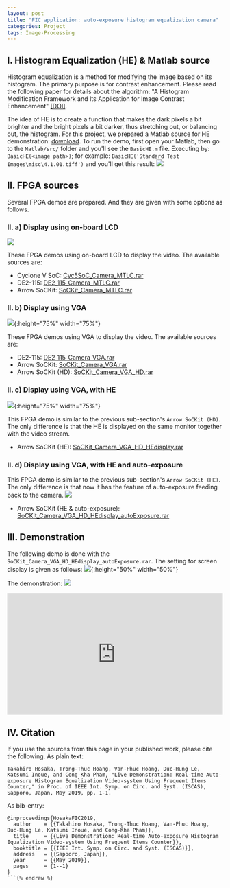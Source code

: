 ```yaml
---
layout: post
title: "FIC application: auto-exposure histogram equalization camera"
categories: Project
tags: Image-Processing
---
```

<style>
  .container {
    position: relative;
    width: 100%;
    height: 0;
    padding-bottom: 56.25%;
  }
  .video {
    position: absolute;
    top: 0;
    left: 0;
    width: 100%;
    height: 100%;
  }
</style>

## I. Histogram Equalization (HE) & Matlab source

Histogram equalization is a method for modifying the image based on its histogram. The primary purpose is for contrast enhancement. Please read the following paper for details about the algorithm: "A Histogram Modification Framework and Its Application for Image Contrast Enhancement" [[DOI]](https://doi.org/10.1109/TIP.2009.2021548).

The idea of HE is to create a function that makes the dark pixels a bit brighter and the bright pixels a bit darker, thus stretching out, or balancing out, the histogram. For this project, we prepared a Matlab source for HE demonstration: [download](/assets/sources/FICVideo/Matlab.rar). To run the demo, first open your Matlab, then go to the ```Matlab/src/``` folder and you'll see the ```BasicHE.m``` file. Executing by: ```BasicHE(<image path>)```; for example: ```BasicHE('Standard Test Images\misc\4.1.01.tiff')``` and you'll get this result:
![](/assets/sources/FICVideo/ex.jpg)

## II. FPGA sources

Several FPGA demos are prepared. And they are given with some options as follows.

### II. a) Display using on-board LCD

![](/assets/sources/FICVideo/demo.jpg)

These FPGA demos using on-board LCD to display the video. The available sources are:
  - Cyclone V SoC: [Cyc5SoC_Camera_MTLC.rar](/assets/sources/FICVideo/Cyc5SoC_Camera_MTLC.rar)
  - DE2-115: [DE2_115_Camera_MTLC.rar](/assets/sources/FICVideo/DE2_115_Camera_MTLC.rar)
  - Arrow SoCKit: [SoCKit_Camera_MTLC.rar](/assets/sources/FICVideo/SoCKit_Camera_MTLC.rar)

### II. b) Display using VGA

![](/assets/sources/FICVideo/demo_HD.jpg){:height="75%" width="75%"}

These FPGA demos using VGA to display the video. The available sources are:
  - DE2-115:            [DE2_115_Camera_VGA.rar](/assets/sources/FICVideo/DE2_115_Camera_VGA.rar)
  - Arrow SoCKit:       [SoCKit_Camera_VGA.rar](/assets/sources/FICVideo/SoCKit_Camera_VGA.rar)
  - Arrow SoCKit (HD):  [SoCKit_Camera_VGA_HD.rar](/assets/sources/FICVideo/SoCKit_Camera_VGA_HD.rar)

### II. c) Display using VGA, with HE

![](/assets/sources/FICVideo/demo_HD_HEdisplay.jpg){:height="75%" width="75%"}

This FPGA demo is similar to the previous sub-section's ```Arrow SoCKit (HD)```. The only difference is that the HE is displayed on the same monitor together with the video stream.
  - Arrow SoCKit (HE): [SoCKit_Camera_VGA_HD_HEdisplay.rar](/assets/sources/FICVideo/SoCKit_Camera_VGA_HD_HEdisplay.rar)

### II. d) Display using VGA, with HE and auto-exposure

This FPGA demo is similar to the previous sub-section's ```Arrow SoCKit (HE)```. The only difference is that now it has the feature of auto-exposure feeding back to the camera.
![](/assets/sources/FICVideo/demo_HD_HEdisplay_autoExposure.jpg)
  - Arrow SoCKit (HE & auto-exposure): [SoCKit_Camera_VGA_HD_HEdisplay_autoExposure.rar](/assets/sources/FICVideo/SoCKit_Camera_VGA_HD_HEdisplay_autoExposure.rar)

## III. Demonstration

The following demo is done with the ```SoCKit_Camera_VGA_HD_HEdisplay_autoExposure.rar```. The setting for screen display is given as follows:
![](/assets/sources/FICVideo/MonitorDisplay.jpg){:height="50%" width="50%"}

The demonstration:
![](/assets/sources/FICVideo/video.jpg)
<div class="container">
  <iframe src="https://www.youtube.com/embed/vkjfccmxcKw?autoplay=1&loop=1&mute=1" frameborder="0" allowfullscreen class="video"></iframe>
</div>

## IV. Citation

If you use the sources from this page in your published work, please cite the following. As plain text:

```Takahiro Hosaka, Trong-Thuc Hoang, Van-Phuc Hoang, Duc-Hung Le, Katsumi Inoue, and Cong-Kha Pham, "Live Demonstration: Real-time Auto-exposure Histogram Equalization Video-system Using Frequent Items Counter," in Proc. of IEEE Int. Symp. on Circ. and Syst. (ISCAS), Sapporo, Japan, May 2019, pp. 1-1.```

As bib-entry:
```{% raw %}
@inproceedings{HosakaFIC2019,
  author    = {{Takahiro Hosaka, Trong-Thuc Hoang, Van-Phuc Hoang, Duc-Hung Le, Katsumi Inoue, and Cong-Kha Pham}},
  title     = {{Live Demonstration: Real-time Auto-exposure Histogram Equalization Video-system Using Frequent Items Counter}},
  booktitle = {{IEEE Int. Symp. on Circ. and Syst. (ISCAS)}},
  address   = {{Sapporo, Japan}},
  year      = {{May 2019}},
  pages     = {1--1}
}
```{% endraw %}
